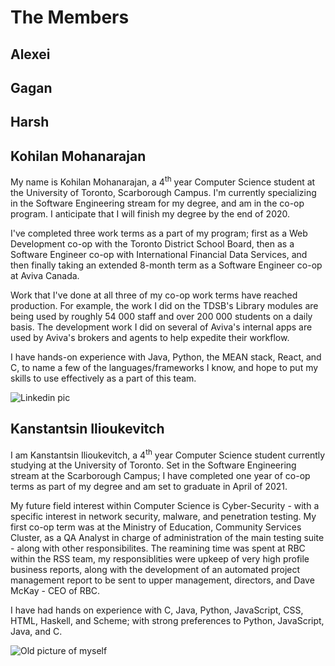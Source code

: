 # The Members

## Alexei 

## Gagan

## Harsh

## Kohilan Mohanarajan
My name is Kohilan Mohanarajan, a 4<sup>th</sup> year Computer Science student at the University of Toronto, Scarborough Campus.  I'm currently specializing in the Software Engineering stream for my degree, and am in the co-op program.  I anticipate that I will finish my degree by the end of 2020.  

I've completed three work terms as a part of my program; first as a Web Development co-op with the Toronto District School Board, then as a Software Engineer co-op with International Financial Data Services, and then finally taking an extended 8-month term as a Software Engineer co-op at Aviva Canada.  

Work that I've done at all three of my co-op work terms have reached production.  For example, the work I did on the TDSB's Library modules are being used by roughly 54 000 staff and over 200 000 students on a daily basis.  The development work I did on several of Aviva's internal apps are used by Aviva's brokers and agents to help expedite their workflow.

I have hands-on experience with Java, Python, the MEAN stack, React, and C, to name a few of the languages/frameworks I know, and hope to put my skills to use effectively as a part of this team.

![Linkedin pic](https://media-exp1.licdn.com/dms/image/C5603AQEDAEbNqqWsKQ/profile-displayphoto-shrink_200_200/0?e=1586390400&v=beta&t=6fkegzh9HWWeD1asEISR5lmI-gDoAPSTptrXelOJoOE)

## Kanstantsin Ilioukevitch

I am Kanstantsin Ilioukevitch, a 4<sup>th</sup> year Computer Science student currently studying at the University of Toronto. Set in the Software Engineering stream at the Scarborough Campus; I have completed one year of co-op terms as part of my degree and am set to graduate in April of 2021. 

My future field interest within Computer Science is Cyber-Security - with a specific interest in network security, malware, and penetration testing. My first co-op term was at the Ministry of Education, Community Services Cluster, as a QA Analyst in charge of administration of the main testing suite - along with other responsibilites. The reamining time was spent at RBC within the RSS team, my responsiblities were upkeep of very high profile business reports, along with the development of an automated project management report to be sent to upper management, directors, and Dave McKay - CEO of RBC. 

I have had hands on experience with C, Java, Python, JavaScript, CSS, HTML, Haskell, and Scheme; with strong preferences to Python, JavaScript, Java, and C.

![Old picture of myself](https://scontent.fybz2-2.fna.fbcdn.net/v/t31.0-8/p960x960/12471884_800258880102723_5539173782335235875_o.jpg?_nc_cat=104&_nc_ohc=12WtAIJs5HUAX-FBX8D&_nc_ht=scontent.fybz2-2.fna&_nc_tp=6&oh=3d273a3a253975bea7b7dcab21ec7edf&oe=5EC7983A)
